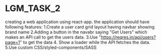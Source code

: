 # LGM_TASK_2
creating a web application using react-app. the application should have following features:
1.Create a user card grid layout having navbar showing brand name
2.Adding a button in the navabr saying "Get Users" which makes an API call to get the users data.
3.Use "https://reqres.in/api/users?page=1" to get the data
4. Show a loader while the API fetches the data.
5.Use custom CSS/styled-components/SASS
